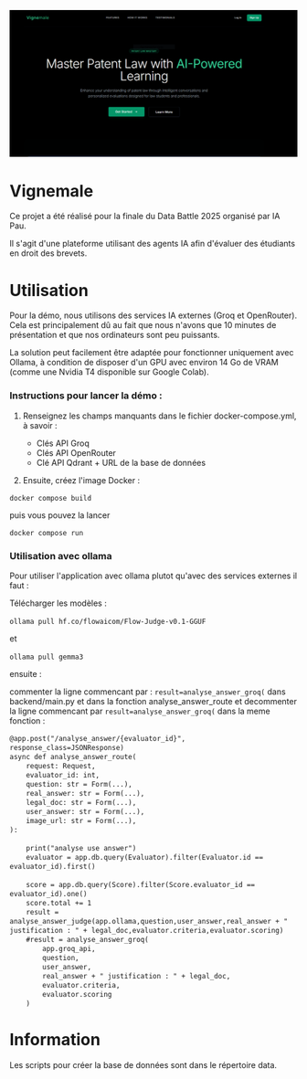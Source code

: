 ![Title](./screen.PNG)

# Vignemale 

Ce projet a été réalisé pour la finale du Data Battle 2025 organisé par IA Pau.

Il s'agit d'une plateforme utilisant des agents IA afin d'évaluer des étudiants en droit des brevets.

# Utilisation

Pour la démo, nous utilisons des services IA externes (Groq et OpenRouter). Cela est principalement dû au fait que nous n'avons que 10 minutes de présentation et que nos ordinateurs sont peu puissants.  

La solution peut facilement être adaptée pour fonctionner uniquement avec Ollama, à condition de disposer d'un GPU avec environ 14 Go de VRAM (comme une Nvidia T4 disponible sur Google Colab).  

### Instructions pour lancer la démo :  
1. Renseignez les champs manquants dans le fichier docker-compose.yml, à savoir :  
   - Clés API Groq  
   - Clés API OpenRouter  
   - Clé API Qdrant + URL de la base de données  

2. Ensuite, créez l'image Docker :


```
docker compose build
```

puis vous pouvez la lancer 

```
docker compose run
```

### Utilisation avec ollama 

Pour utiliser l'application avec ollama plutot qu'avec des services externes il faut : 

Télécharger les modèles : 

`ollama pull hf.co/flowaicom/Flow-Judge-v0.1-GGUF`

et 

`ollama pull gemma3`

ensuite : 

commenter la ligne commencant par : `result=analyse_answer_groq(` dans backend/main.py et dans la fonction analyse_answer_route et decommenter la ligne commencant par `result=analyse_answer_groq(` dans la meme fonction : 

```
@app.post("/analyse_answer/{evaluator_id}", response_class=JSONResponse)
async def analyse_answer_route(
    request: Request,
    evaluator_id: int,
    question: str = Form(...),
    real_answer: str = Form(...),
    legal_doc: str = Form(...),
    user_answer: str = Form(...),
    image_url: str = Form(...),
):
    
    print("analyse use answer")
    evaluator = app.db.query(Evaluator).filter(Evaluator.id == evaluator_id).first()

    score = app.db.query(Score).filter(Score.evaluator_id == evaluator_id).one()
    score.total += 1
    result = analyse_answer_judge(app.ollama,question,user_answer,real_answer + " justification : " + legal_doc,evaluator.criteria,evaluator.scoring)
    #result = analyse_answer_groq(
        app.groq_api,
        question,
        user_answer,
        real_answer + " justification : " + legal_doc,
        evaluator.criteria,
        evaluator.scoring
    )
```

# Information

Les scripts pour créer la base de données sont dans le répertoire data.











